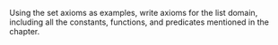 

Using the set axioms as examples, write
axioms for the list domain, including all the constants, functions, and
predicates mentioned in the chapter.
